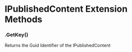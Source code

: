 # IPublishedContent Extension Methods

### .GetKey()
Returns the Guid Identifier of the IPublishedContent